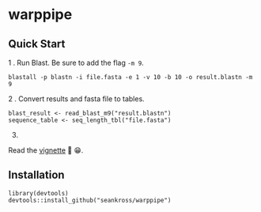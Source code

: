 # warppipe

## Quick Start
1 . Run Blast. Be sure to add the flag `-m 9`.
```
blastall -p blastn -i file.fasta -e 1 -v 10 -b 10 -o result.blastn -m 9
```

2 . Convert results and fasta file to tables.
```
blast_result <- read_blast_m9("result.blastn")
sequence_table <- seq_length_tbl("file.fasta")
```

3. 
Read the [vignette](http://www.cbcb.umd.edu/~kross/warppipe/) :notebook: :grin:.

## Installation
```
library(devtools)
devtools::install_github("seankross/warppipe")
```
